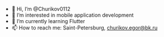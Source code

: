 - 👋 Hi, I’m @Churikov0112
- 👀 I’m interested in mobile application development
- 🌱 I’m currently learning Flutter
- 📫 How to reach me: Saint-Petersburg, churikov.egor@bk.ru

<!---
Churikov0112/Churikov0112 is a ✨ special ✨ repository because its `README.md` (this file) appears on your GitHub profile.
You can click the Preview link to take a look at your changes.
--->
